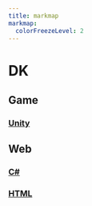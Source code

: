 ```yaml
---
title: markmap
markmap:
  colorFreezeLevel: 2
---
```


# DK

## Game

### [Unity](Doc/DevGame.md)

## Web

### [C#](Doc/C#.md)

### [HTML](Doc/HTML.md)









